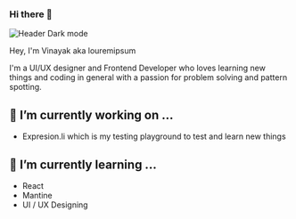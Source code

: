 ### Hi there 👋

![Header Dark mode](https://user-images.githubusercontent.com/72456774/196979435-c4b65901-8d5a-4efe-adf2-e331a263e3e1.png)

Hey, I'm Vinayak aka louremipsum

I'm a UI/UX designer and Frontend Developer who loves learning new things and coding in general with a passion for problem solving and pattern spotting.

## 🔭 I’m currently working on ...
- Expresion.li which is my testing playground to test and learn new things

## 🌱 I’m currently learning ...
- React
- Mantine
- UI / UX Designing


<!--
**louremipsum/louremipsum** is a ✨ _special_ ✨ repository because its `README.md` (this file) appears on your GitHub profile.

Here are some ideas to get you started:

- 
- 🌱 I’m currently learning ...
- 👯 I’m looking to collaborate on ...
- 🤔 I’m looking for help with ...
- 💬 Ask me about ...
- 📫 How to reach me: ...
- 😄 Pronouns: ...
- ⚡ Fun fact: ...
-->
